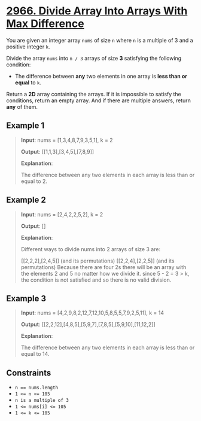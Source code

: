 # [2966. Divide Array Into Arrays With Max Difference](https://leetcode.com/problems/divide-array-into-arrays-with-max-difference)

You are given an integer array `nums` of size `n` where `n` is a multiple of 3 and a positive integer `k`.

Divide the array `nums` into `n / 3` arrays of size **3** satisfying the following condition:

- The difference between **any** two elements in one array is **less than or equal** to `k`.

Return a **2D** array containing the arrays. If it is impossible to satisfy the conditions, return an empty array. And if there are multiple answers, return **any** of them.

## Example 1

> **Input**: nums = [1,3,4,8,7,9,3,5,1], k = 2
>
> **Output**: [[1,1,3],[3,4,5],[7,8,9]]
>
> **Explanation**:
>
> The difference between any two elements in each array is less than or equal to 2.

## Example 2

> **Input**: nums = [2,4,2,2,5,2], k = 2
>
> **Output**: []
>
> **Explanation**:
>
> Different ways to divide nums into 2 arrays of size 3 are:
>
>[[2,2,2],[2,4,5]] (and its permutations)
>[[2,2,4],[2,2,5]] (and its permutations)
> Because there are four 2s there will be an array with the elements 2 and 5 no matter how we divide it. since 5 - 2 = 3 > k, the condition is not satisfied and so there is no valid division.

## Example 3

> **Input**: nums = [4,2,9,8,2,12,7,12,10,5,8,5,5,7,9,2,5,11], k = 14
>
> **Output**: [[2,2,12],[4,8,5],[5,9,7],[7,8,5],[5,9,10],[11,12,2]]
>
> **Explanation**:
>
> The difference between any two elements in each array is less than or equal to 14.

## Constraints

- `n == nums.length`
- `1 <= n <= 105`
- `n is a multiple of 3`
- `1 <= nums[i] <= 105`
- `1 <= k <= 105`